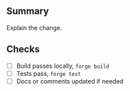 ## Summary
Explain the change.

## Checks
- [ ] Build passes locally, `forge build`
- [ ] Tests pass, `forge test`
- [ ] Docs or comments updated if needed